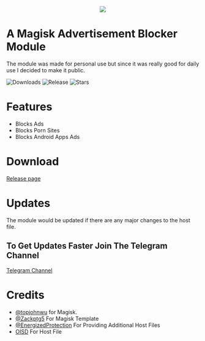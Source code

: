 <p align="center">
  <img src="https://raw.githubusercontent.com/topjohnwu/Magisk/master/docs/images/logo.png">
</p>

# A Magisk Advertisement Blocker Module
The module was made for personal use but since it was really good for daily use I decided to make it public.

![Downloads](https://shields.io/github/downloads/pantsufan/Magisk-Ad-Blocking-Module/total?style=for-the-badge)
![Release](https://shields.io/github/v/release/pantsufan/Magisk-Ad-Blocking-Module?style=for-the-badge)
![Stars](https://img.shields.io/github/stars/pantsufan/Magisk-Ad-Blocking-Module?style=for-the-badge)

# Features
- Blocks Ads
- Blocks Porn Sites
- Blocks Android Apps Ads

# Download
[Release page](https://github.com/pantsufan/adblocking-module/releases)

# Updates
The module would be updated if there are any major changes to the host file.

## To Get Updates Faster Join The Telegram Channel
[Telegram Channel](https://t.me/adsblocker)

# Credits
- [@topjohnwu](https://github.com/topjohnwu) for Magisk.
- [@Zackptg5](https://github.com/Zackptg5/MMT-Extended) For Magisk Template
- [@EnergizedProtection](https://github.com/EnergizedProtection/block) For Providing Additional Host Files
- [OISD](https://oisd.nl/) For Host File
